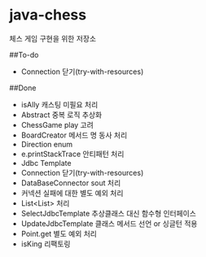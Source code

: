 # java-chess
체스 게임 구현을 위한 저장소

##To-do
 - Connection 닫기(try-with-resources)

##Done
 - isAlly 캐스팅 미필요 처리
 - Abstract 중복 로직 추상화
 - ChessGame play 고려
 - BoardCreator 메서드 명 동사 처리
 - Direction enum
 - e.printStackTrace 안티패턴 처리
 - Jdbc Template
 - Connection 닫기(try-with-resources)
 - DataBaseConnector sout 처리
 - 커넥션 실패에 대한 별도 예외 처리
 - List<List<String>> 처리
 - SelectJdbcTemplate 추상클래스 대신 함수형 인터페이스
 - UpdateJdbcTemplate 클래스 메서드 선언 or 싱글턴 적용
 - Point.get 별도 예외 처리
 - isKing 리팩토링